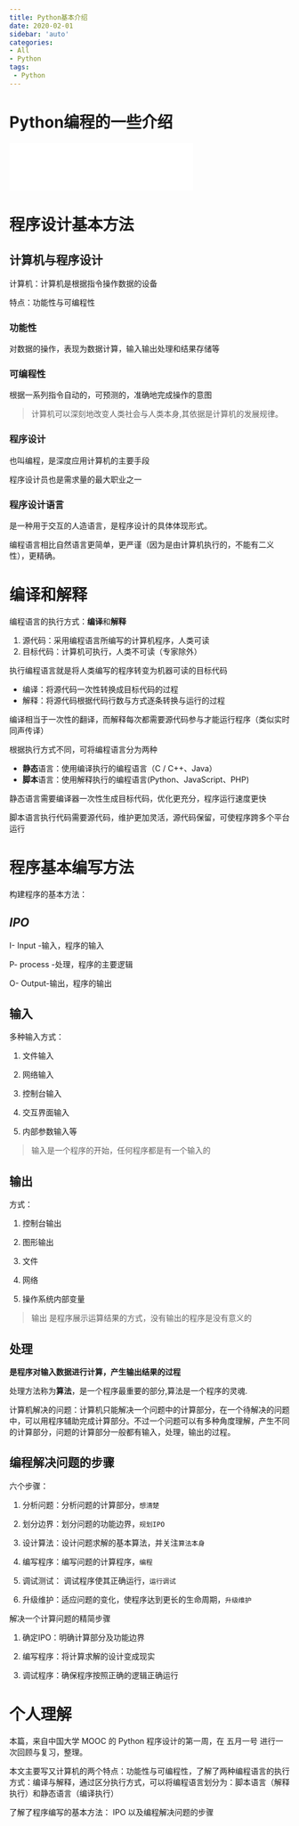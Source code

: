 ```yaml
---
title: Python基本介绍
date: 2020-02-01
sidebar: 'auto'
categories:
- All
- Python
tags:
 - Python
---
```

# Python编程的一些介绍

<iframe frameborder="no" border="0" marginwidth="0" marginheight="0" width=330 height=86 src="//music.163.com/outchain/player?type=2&id=26883027&auto=0&height=66"></iframe>

# 程序设计基本方法

## 计算机与程序设计

计算机：计算机是根据指令操作数据的设备

特点：功能性与可编程性



### 功能性

对数据的操作，表现为数据计算，输入输出处理和结果存储等



### 可编程性

根据一系列指令自动的，可预测的，准确地完成操作的意图

> 计算机可以深刻地改变人类社会与人类本身,其依据是计算机的发展规律。



### 程序设计

也叫编程，是深度应用计算机的主要手段

程序设计员也是需求量的最大职业之一



### 程序设计语言

是一种用于交互的人造语言，是程序设计的具体体现形式。

编程语言相比自然语言更简单，更严谨（因为是由计算机执行的，不能有二义性），更精确。



# 编译和解释



编程语言的执行方式：**编译**和**解释**



1. 源代码：采用编程语言所编写的计算机程序，人类可读
2. 目标代码：计算机可执行，人类不可读（专家除外）



执行编程语言就是将人类编写的程序转变为机器可读的目标代码

* 编译：将源代码一次性转换成目标代码的过程
* 解释：将源代码根据代码行数与方式逐条转换与运行的过程

编译相当于一次性的翻译，而解释每次都需要源代码参与才能运行程序（类似实时同声传译）



根据执行方式不同，可将编程语言分为两种

* **静态**语言：使用编译执行的编程语言（C / C++、Java）
* **脚本**语言：使用解释执行的编程语言(Python、JavaScript、PHP)

静态语言需要编译器一次性生成目标代码，优化更充分，程序运行速度更快

脚本语言执行代码需要源代码，维护更加灵活，源代码保留，可使程序跨多个平台运行



# 程序基本编写方法

构建程序的基本方法：

## ***IPO***

I- Input -输入，程序的输入

P- process -处理，程序的主要逻辑

O- Output-输出，程序的输出



## 输入

多种输入方式：

1. 文件输入

2. 网络输入

3. 控制台输入

4. 交互界面输入

5. 内部参数输入等

> 输入是一个程序的开始，任何程序都是有一个输入的



## 输出

方式：

1. 控制台输出

2. 图形输出

3. 文件

4. 网络

5. 操作系统内部变量

> 输出 是程序展示运算结果的方式，没有输出的程序是没有意义的



## 处理

**是程序对输入数据进行计算，产生输出结果的过程**



处理方法称为**算法**，是一个程序最重要的部分,算法是一个程序的灵魂.



计算机解决的问题：计算机只能解决一个问题中的计算部分，在一个待解决的问题中，可以用程序辅助完成计算部分。不过一个问题可以有多种角度理解，产生不同的计算部分，问题的计算部分一般都有输入，处理，输出的过程。



## 编程解决问题的步骤

六个步骤：

1. 分析问题：分析问题的计算部分，`想清楚`

2. 划分边界：划分问题的功能边界，`规划IPO`

3. 设计算法：设计问题求解的基本算法，并关注`算法本身`

4. 编写程序：编写问题的计算程序，`编程`

5. 调试测试： 调试程序使其正确运行，`运行调试`

6. 升级维护：适应问题的变化，使程序达到更长的生命周期，`升级维护`



解决一个计算问题的精简步骤

1. 确定IPO：明确计算部分及功能边界

2. 编写程序：将计算求解的设计变成现实

3. 调试程序：确保程序按照正确的逻辑正确运行



# 个人理解

本篇，来自中国大学 MOOC 的 Python 程序设计的第一周，在 五月一号 进行一次回顾与复习，整理。

本文主要写又计算机的两个特点：功能性与可编程性，了解了两种编程语言的执行方式：编译与解释，通过区分执行方式，可以将编程语言划分为：脚本语言（解释执行）和静态语言（编译执行）

了解了程序编写的基本方法： IPO 以及编程解决问题的步骤


